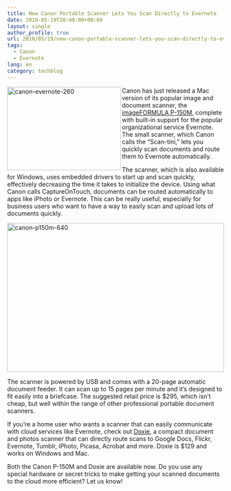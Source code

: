 ```yaml
---
title: New Canon Portable Scanner Lets You Scan Directly to Evernote
date: 2010-05-19T20:49:00+00:00
layout: single
author_profile: true
url: 2010/05/19/new-canon-portable-scanner-lets-you-scan-directly-to-evernote/
tags:
  - Canon
  - Evernote
lang: en
category: techblog
---
```

[<img title="canon-evernote-260" border="0" alt="canon-evernote-260" align="left" src="http://lh4.ggpht.com/_vaUVXcmC3OI/S_RHvjito6I/AAAAAAAACQU/71rd50nqIKc/canon-evernote-260_thumb%5B2%5D.jpg?imgmax=800" width="264" height="194" />](http://lh4.ggpht.com/_vaUVXcmC3OI/S_RHs2Rw7JI/AAAAAAAACQQ/OXTf00Lq9jk/s1600-h/canon-evernote-260%5B4%5D.jpg) Canon has just released a Mac version of its popular image and document scanner, the [imageFORMULA P-150M](http://www.usa.canon.com/templatedata/pressrelease/20100519_ifp150m.html), complete with built-in support for the popular organizational service Evernote. The small scanner, which Canon calls the “Scan-tini,” lets you quickly scan documents and route them to Evernote automatically. 

The scanner, which is also available for Windows, uses embedded drivers to start up and scan quickly, effectively decreasing the time it takes to initialize the device. Using what Canon calls CaptureOnTouch, documents can be routed automatically to apps like iPhoto or Evernote. This can be really useful, especially for business users who want to have a way to easily scan and upload lots of documents quickly. 

[<img title="canon-p150m-640" border="0" alt="canon-p150m-640" src="http://lh5.ggpht.com/_vaUVXcmC3OI/S_RHz0JxgOI/AAAAAAAACQc/thcPln-7il8/canon-p150m-640_thumb%5B2%5D.jpg?imgmax=800" width="504" height="347" />](http://lh3.ggpht.com/_vaUVXcmC3OI/S_RHxpogKWI/AAAAAAAACQY/X_T9qQmJIvo/s1600-h/canon-p150m-640%5B4%5D.jpg) </p> 

The scanner is powered by USB and comes with a 20-page automatic document feeder. It can scan up to 15 pages per minute and it’s designed to fit easily into a briefcase. The suggested retail price is $295, which isn’t cheap, but well within the range of other professional portable document scanners. 

If you’re a home user who wants a scanner that can easily communicate with cloud services like Evernote, check out [Doxie](http://getdoxie.com/), a compact document and photos scanner that can directly route scans to Google Docs, Flickr, Evernote, Tumblr, iPhoto, Picasa, Acrobat and more. Doxie is $129 and works on Windows and Mac. 

Both the Canon P-150M and Doxie are available now. Do you use any special hardware or secret tricks to make getting your scanned documents to the cloud more efficient? Let us know!